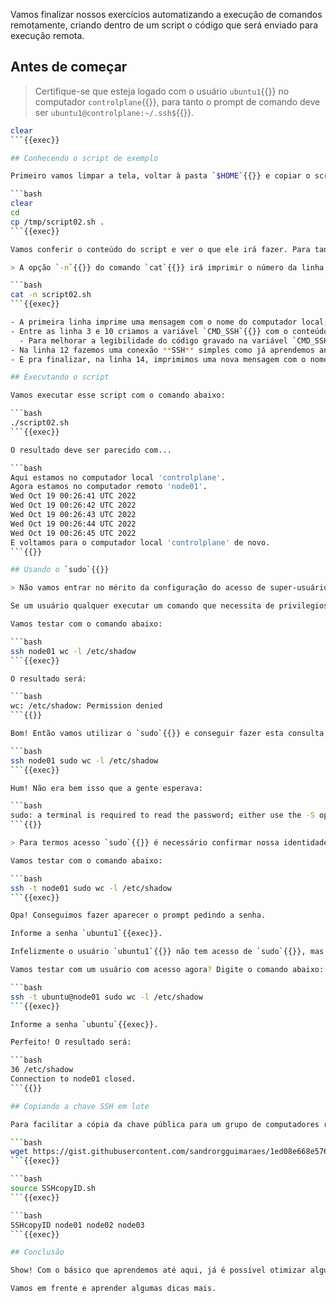 Vamos finalizar nossos exercícios automatizando a execução de comandos remotamente, criando dentro de um script o código que será enviado para execução remota.

## Antes de começar

> Certifique-se que esteja logado com o usuário `ubuntu1`{{}} no computador `controlplane`{{}}, para tanto o prompt de comando deve ser `ubuntu1@controlplane:~/.ssh$`{{}}.

```bash
clear
```{{exec}}

## Conhecendo o script de exemplo

Primeiro vamos limpar a tela, voltar à pasta `$HOME`{{}} e copiar o script que está na pasta `/tmp`{{}}, com os comandos abaixo:

```bash
clear
cd
cp /tmp/script02.sh .
```{{exec}}

Vamos conferir o conteúdo do script e ver o que ele irá fazer. Para tanto use o comando abaixo:

> A opção `-n`{{}} do comando `cat`{{}} irá imprimir o número da linha à esquerda, para facilitar a nossa leitura.

```bash
cat -n script02.sh
```{{exec}}

- A primeira linha imprime uma mensagem com o nome do computador local;
- Entre as linha 3 e 10 criamos a variável `CMD_SSH`{{}} com o conteúdo do script que será executado no computador remoto;
  - Para melhorar a legibilidade do código gravado na variável `CMD_SSH`{{}}, foi utilizado o recurso [Here Document](https://medium.com/r/?url=https%3A%2F%2Fen.wikipedia.org%2Fwiki%2FHere_document) com o delimitador **EOF** (que podeira ter sido qualquer outro) e assim termos uma string com múltiplas linhas;
- Na linha 12 fazemos uma conexão **SSH** simples como já aprendemos anteriormente, enviando os comandos armazenados na variável `CMD_SSH`{{}};
- E pra finalizar, na linha 14, imprimimos uma nova mensagem com o nome do computador local.

## Executando o script

Vamos executar esse script com o comando abaixo:

```bash
./script02.sh
```{{exec}}

O resultado deve ser parecido com...

```bash
Aqui estamos no computador local 'controlplane'.
Agora estamos no computador remoto 'node01'.
Wed Oct 19 00:26:41 UTC 2022
Wed Oct 19 00:26:42 UTC 2022
Wed Oct 19 00:26:43 UTC 2022
Wed Oct 19 00:26:44 UTC 2022
Wed Oct 19 00:26:45 UTC 2022
E voltamos para o computador local 'controlplane' de novo.
```{{}}

## Usando o `sudo`{{}}

> Não vamos entrar no mérito da configuração do acesso de super-usuário, isso fica para outra oportunidade.

Se um usuário qualquer executar um comando que necessita de privilegios de `root`{{}}, receberá uma mensagem acusando `Permission denied`{{}}.

Vamos testar com o comando abaixo:

```bash
ssh node01 wc -l /etc/shadow
```{{exec}}

O resultado será:

```bash
wc: /etc/shadow: Permission denied
```{{}}

Bom! Então vamos utilizar o `sudo`{{}} e conseguir fazer esta consulta, com o comando abaixo:

```bash
ssh node01 sudo wc -l /etc/shadow
```{{exec}}

Hum! Não era bem isso que a gente esperava:

```bash
sudo: a terminal is required to read the password; either use the -S option to read from standard input or configure an askpass helper
```{{}}

> Para termos acesso `sudo`{{}} é necessário confirmar nossa identidade digitando a senha do usuário, neste caso precisamos informar ao `ssh`{{}} para iniciar um terminal para esta digitação, isso conseguimos com a opção `-t`{{}}.

Vamos testar com o comando abaixo:

```bash
ssh -t node01 sudo wc -l /etc/shadow
```{{exec}}

Opa! Conseguimos fazer aparecer o prompt pedindo a senha.

Informe a senha `ubuntu1`{{exec}}.

Infelizmente o usuário `ubuntu1`{{}} não tem acesso de `sudo`{{}}, mas já vimos como fazer funcionar.

Vamos testar com um usuário com acesso agora? Digite o comando abaixo:

```bash
ssh -t ubuntu@node01 sudo wc -l /etc/shadow
```{{exec}}

Informe a senha `ubuntu`{{exec}}.

Perfeito! O resultado será:

```bash
36 /etc/shadow
Connection to node01 closed.
```{{}}

## Copiando a chave SSH em lote

Para facilitar a cópia da chave pública para um grupo de computadores remotos, disponibilizamos um conjunto de funções Shell, que poderá ser obtida [[aqui](https://gist.github.com/sandrorgguimaraes/1ed08e668e57632892bf2f1ac61e4bbb)] com o comando abaixo:

```bash
wget https://gist.githubusercontent.com/sandrorgguimaraes/1ed08e668e57632892bf2f1ac61e4bbb/raw/cf9675ecf999990b64e226029fa78df79c1f4de0/SSHcopyID.sh
```{{exec}}

```bash
source SSHcopyID.sh
```{{exec}}

```bash
SSHcopyID node01 node02 node03
```{{exec}}

## Conclusão

Show! Com o básico que aprendemos até aqui, já é possível otimizar algumas tarefas do nosso dia a dia.

Vamos em frente e aprender algumas dicas mais.
